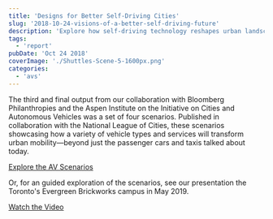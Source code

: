 ```yaml
---
title: 'Designs for Better Self-Driving Cities'
slug: '2018-10-24-visions-of-a-better-self-driving-future'
description: 'Explore how self-driving technology reshapes urban landscapes through four visionary scenarios developed with Bloomberg Philanthropies, the Aspen Institute, and the National League of Cities. Discover diverse vehicle types and services that redefine urban mobility, moving beyond traditional passenger cars and taxis. Delve into the future of autonomous cities with our comprehensive analysis and engaging presentation from Toronto’s Evergreen Brickworks campus. [Explore the AV Scenarios](https://avfutures.nlc.org) [Watch the Video](https://www.youtube.com'
tags:
  - 'report'
pubDate: 'Oct 24 2018'
coverImage: './Shuttles-Scene-5-1600px.png'
categories:
  - 'avs'
---
```



The third and final output from our collaboration with Bloomberg Philanthropies and the Aspen Institute on the Initiative on Cities and Autonomous Vehicles was a set of four scenarios. Published in collaboration with the National League of Cities, these scenarios showcasing how a variety of vehicle types and services will transform urban mobility—beyond just the passenger cars and taxis talked about today.

[Explore the AV Scenarios](https://avfutures.nlc.org)

Or, for an guided exploration of the scenarios, see our presentation the Toronto's Evergreen Brickworks campus in May 2019.

[Watch the Video](https://www.youtube.com/watch?v=h2GLEP7ayaw&t=2156s)
